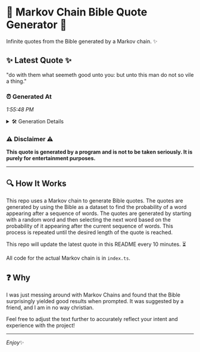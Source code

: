 # 📖 Markov Chain Bible Quote Generator 📖

Infinite quotes from the Bible generated by a Markov chain. ✨

## ✨ Latest Quote ✨
"do with them what seemeth good unto you: but unto this man do not so vile a thing."

### ⏰ Generated At
*1:55:48 PM*

<details>
    <summary>🛠️ Generation Details</summary>
    <p>
        <strong>🌱 Seed:</strong> do<br>
        <strong>🔄 Iterations:</strong> 17<br>
        <strong>📜 Context History:</strong><br>[ do ]: with<br>[ do, with ]: them<br>[ do, with, them ]: what<br>[ do, with, them, what ]: seemeth<br>[ do, with, them, what, seemeth ]: good<br>[ do, with, them, what, seemeth, good ]: unto<br>[ with, them, what, seemeth, good, unto ]: you:<br>[ them, what, seemeth, good, unto, you: ]: but<br>[ what, seemeth, good, unto, you:, but ]: unto<br>[ seemeth, good, unto, you:, but, unto ]: this<br>[ good, unto, you:, but, unto, this ]: man<br>[ unto, you:, but, unto, this, man ]: do<br>[ you:, but, unto, this, man, do ]: not<br>[ but, unto, this, man, do, not ]: so<br>[ unto, this, man, do, not, so ]: vile<br>[ this, man, do, not, so, vile ]: a<br>[ man, do, not, so, vile, a ]: thing.<br>
    </p>
</details>

### ⚠️ Disclaimer ⚠️
**This quote is generated by a program and is not to be taken seriously. It is purely for entertainment purposes.**

---

## 🔍 How It Works

This repo uses a Markov chain to generate Bible quotes. The quotes are generated by using the Bible as a dataset to find the probability of a word appearing after a sequence of words. The quotes are generated by starting with a random word and then selecting the next word based on the probability of it appearing after the current sequence of words. This process is repeated until the desired length of the quote is reached.

This repo will update the latest quote in this README every 10 minutes. ⏳

All code for the actual Markov chain is in `index.ts`.

## ❓ Why

I was just messing around with Markov Chains and found that the Bible surprisingly yielded good results when prompted. 
It was suggested by a friend, and I am in no way christian.

Feel free to adjust the text further to accurately reflect your intent and experience with the project!

---

*Enjoy*✨
